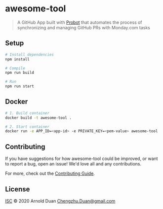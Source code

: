 # awesome-tool

> A GitHub App built with [Probot](https://github.com/probot/probot) that automates the process of synchronizing and managing GitHub PRs with Monday.com tasks

## Setup

```sh
# Install dependencies
npm install

# Compile
npm run build

# Run
npm run start
```

## Docker

```sh
# 1. Build container
docker build -t awesome-tool .

# 2. Start container
docker run -e APP_ID=<app-id> -e PRIVATE_KEY=<pem-value> awesome-tool
```

## Contributing

If you have suggestions for how awesome-tool could be improved, or want to report a bug, open an issue! We'd love all and any contributions.

For more, check out the [Contributing Guide](CONTRIBUTING.md).

## License

[ISC](LICENSE) © 2020 Arnold Duan <Chengzhu.Duan@gmail.com>
